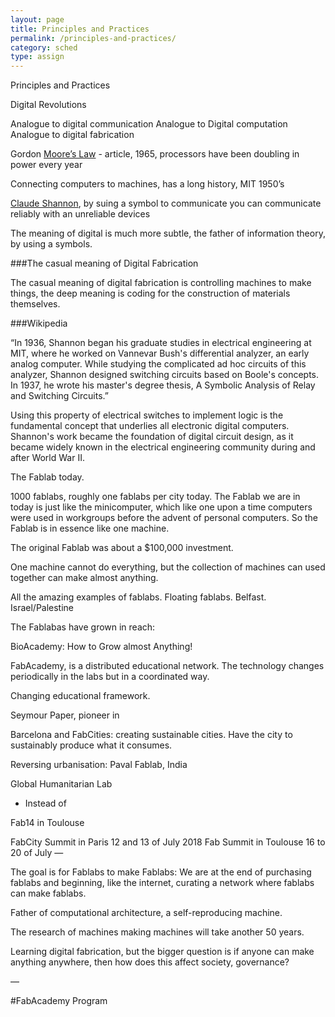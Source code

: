 ```yaml
---
layout: page
title: Principles and Practices
permalink: /principles-and-practices/
category: sched
type: assign
---
```

Principles and Practices

Digital Revolutions

Analogue to digital communication
Analogue to Digital computation
Analogue to digital fabrication

Gordon [Moore’s Law](https://en.wikipedia.org/wiki/Moore%27s_law) - article, 1965, processors have been doubling in power every year

Connecting computers to machines, has a long history, MIT 1950’s

[Claude Shannon](https://en.wikipedia.org/wiki/Claude_Shannon), by suing a symbol to communicate you can communicate reliably with an unreliable devices

The meaning of digital is much more subtle, the father of information theory, by using a symbols.

###The casual meaning of Digital Fabrication

The casual meaning of digital fabrication is controlling machines to make things, the deep meaning is coding for the construction of materials themselves.

###Wikipedia

“In 1936, Shannon began his graduate studies in electrical engineering at MIT, where he worked on Vannevar Bush's differential analyzer, an early analog computer. While studying the complicated ad hoc circuits of this analyzer, Shannon designed switching circuits based on Boole's concepts. In 1937, he wrote his master's degree thesis, A Symbolic Analysis of Relay and Switching Circuits.”


Using this property of electrical switches to implement logic is the fundamental concept that underlies all electronic digital computers. Shannon's work became the foundation of digital circuit design, as it became widely known in the electrical engineering community during and after World War II.

The Fablab today.

1000 fablabs, roughly one fablabs per city today. The Fablab we are in today is just like the minicomputer, which like one upon a time computers were used in workgroups before the advent of personal computers. So the Fablab is in essence like one machine.

The original Fablab was about a $100,000 investment.

One machine cannot do everything, but the collection of machines can used together can make almost anything.

All the amazing examples of fablabs. Floating fablabs. Belfast. Israel/Palestine

The Fablabas have grown in reach:

BioAcademy: How to Grow almost Anything!


FabAcademy, is a distributed educational network. The technology changes periodically in the labs but in a coordinated way.

Changing educational framework.

Seymour Paper, pioneer in

Barcelona and FabCities: creating sustainable cities. Have the city to sustainably produce what it consumes.

Reversing urbanisation: Paval Fablab, India


Global Humanitarian Lab
 - Instead of

Fab14 in Toulouse

FabCity Summit in Paris 12 and 13 of July 2018
Fab Summit in Toulouse 16 to 20 of July
—

The goal is for Fablabs to make Fablabs:
We are at the end of purchasing fablabs and beginning, like the internet, curating a network where fablabs can make fablabs.


Father of computational architecture, a self-reproducing machine.


The research of machines making machines will take another 50 years.

Learning digital fabrication, but the bigger question is if anyone can make anything anywhere, then how does this affect society, governance?

—

#FabAcademy Program
